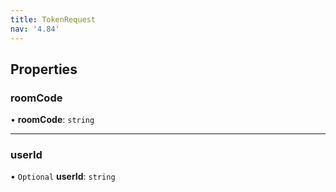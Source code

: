 ```yaml
---
title: TokenRequest
nav: '4.84'
---
```


## Properties

### roomCode

• **roomCode**: `string`

---

### userId

• `Optional` **userId**: `string`
